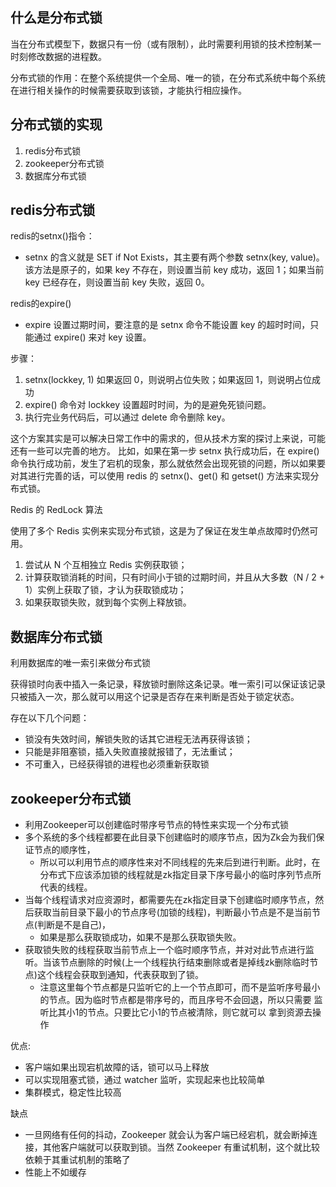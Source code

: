 ## 什么是分布式锁
当在分布式模型下，数据只有一份（或有限制），此时需要利用锁的技术控制某一时刻修改数据的进程数。

分布式锁的作用：在整个系统提供一个全局、唯一的锁，在分布式系统中每个系统在进行相关操作的时候需要获取到该锁，才能执行相应操作。
## 分布式锁的实现

1. redis分布式锁
2. zookeeper分布式锁
3. 数据库分布式锁

## redis分布式锁

redis的setnx()指令： 

* setnx 的含义就是 SET if Not Exists，其主要有两个参数 setnx(key, value)。该方法是原子的，如果 key 不存在，则设置当前 key 成功，返回 1；如果当前 key 已经存在，则设置当前 key 失败，返回 0。

redis的expire()

* expire 设置过期时间，要注意的是 setnx 命令不能设置 key 的超时时间，只能通过 expire() 来对 key 设置。

步骤： 
1. setnx(lockkey, 1) 如果返回 0，则说明占位失败；如果返回 1，则说明占位成功
2. expire() 命令对 lockkey 设置超时时间，为的是避免死锁问题。
3. 执行完业务代码后，可以通过 delete 命令删除 key。

这个方案其实是可以解决日常工作中的需求的，但从技术方案的探讨上来说，可能还有一些可以完善的地方。
比如，如果在第一步 setnx 执行成功后，在 expire() 命令执行成功前，发生了宕机的现象，那么就依然会出现死锁的问题，所以如果要对其进行完善的话，可以使用 redis 的 setnx()、get() 和 getset() 方法来实现分布式锁。

Redis 的 RedLock 算法

使用了多个 Redis 实例来实现分布式锁，这是为了保证在发生单点故障时仍然可用。

1. 尝试从 N 个互相独立 Redis 实例获取锁；
2. 计算获取锁消耗的时间，只有时间小于锁的过期时间，并且从大多数（N / 2 + 1）实例上获取了锁，才认为获取锁成功；
3. 如果获取锁失败，就到每个实例上释放锁。

## 数据库分布式锁
利用数据库的唯一索引来做分布式锁

获得锁时向表中插入一条记录，释放锁时删除这条记录。唯一索引可以保证该记录只被插入一次，那么就可以用这个记录是否存在来判断是否处于锁定状态。

存在以下几个问题：

* 锁没有失效时间，解锁失败的话其它进程无法再获得该锁；
* 只能是非阻塞锁，插入失败直接就报错了，无法重试；
* 不可重入，已经获得锁的进程也必须重新获取锁

## zookeeper分布式锁

* 利用Zookeeper可以创建临时带序号节点的特性来实现一个分布式锁
* 多个系统的多个线程都要在此目录下创建临时的顺序节点，因为Zk会为我们保证节点的顺序性，
    * 所以可以利用节点的顺序性来对不同线程的先来后到进行判断。此时，在分布式下应该添加锁的线程就是zk指定目录下序号最小的临时序列节点所代表的线程。
* 当每个线程请求对应资源时，都需要先在zk指定目录下创建临时顺序节点，然后获取当前目录下最小的节点序号(加锁的线程)，判断最小节点是不是当前节点(判断是不是自己)，
    * 如果是那么获取锁成功，如果不是那么获取锁失败。
* 获取锁失败的线程获取当前节点上一个临时顺序节点，并对对此节点进行监听。当该节点删除的时候(上一个线程执行结束删除或者是掉线zk删除临时节点)这个线程会获取到通知，代表获取到了锁。 
    * 注意这里每个节点都是只监听它的上一个节点即可，而不是监听序号最小的节点。因为临时节点都是带序号的，而且序号不会回退，所以只需要 监听比其小1的节点。只要比它小1的节点被清除，则它就可以 拿到资源去操作
    
优点:
* 客户端如果出现宕机故障的话，锁可以马上释放 
* 可以实现阻塞式锁，通过 watcher 监听，实现起来也比较简单
* 集群模式，稳定性比较高

缺点
* 一旦网络有任何的抖动，Zookeeper 就会认为客户端已经宕机，就会断掉连接，其他客户端就可以获取到锁。当然 Zookeeper 有重试机制，这个就比较依赖于其重试机制的策略了
* 性能上不如缓存



